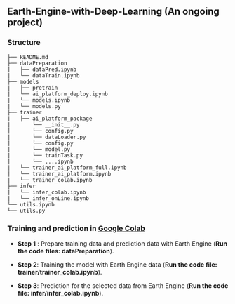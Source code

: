 ## Earth-Engine-with-Deep-Learning (An ongoing project)

### Structure

~~~
├── README.md
├── dataPreparation
|   ├── dataPred.ipynb
|   └── dataTrain.ipynb
├── models
|   ├── pretrain
|   └── ai_platform_deploy.ipynb
|   └── models.ipynb
|   └── models.py
├── trainer
|   ├── ai_platform_package
|       └── __init__.py
|       └── config.py 
|       └── dataLoader.py
|       └── config.py
|       └── model.py
|       └── trainTask.py
|       └── ....ipynb
|   └── trainer_ai_platform_full.ipynb
|   └── trainer_ai_platform.ipynb
|   └── trainer_colab.ipynb
├── infer
|   └── infer_colab.ipynb
|   └── infer_onLine.ipynb
└── utils.ipynb
└── utils.py
~~~

### Training and prediction in [Google Colab](https://colab.research.google.com/notebooks/intro.ipynb)

- **Step 1** : Prepare training data and prediction data with Earth Engine (**Run the code files: dataPreparation**).
- **Step 2**:  Training the model with Earth Engine data (**Run the code file: trainer/trainer_colab.ipynb**).

- **Step 3**:  Prediction for the selected data from Earth Engine (**Run the code file: infer/infer_colab.ipynb**).


